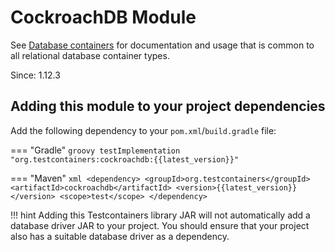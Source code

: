 # CockroachDB Module

See [Database containers](./index.md) for documentation and usage that is common to all relational database container types.

Since: 1.12.3

## Adding this module to your project dependencies

Add the following dependency to your `pom.xml`/`build.gradle` file:

=== "Gradle"
    ```groovy
    testImplementation "org.testcontainers:cockroachdb:{{latest_version}}"
    ```

=== "Maven"
    ```xml
    <dependency>
        <groupId>org.testcontainers</groupId>
        <artifactId>cockroachdb</artifactId>
        <version>{{latest_version}}</version>
        <scope>test</scope>
    </dependency>
    ```

!!! hint
    Adding this Testcontainers library JAR will not automatically add a database driver JAR to your project. You should ensure that your project also has a suitable database driver as a dependency.
